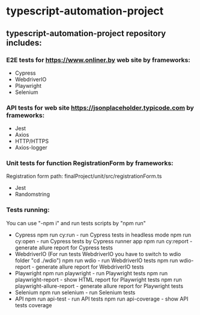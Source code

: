 # typescript-automation-project

## typescript-automation-project repository includes:

### E2E tests for https://www.onliner.by web site by frameworks:

- Cypress
- WebdriverIO
- Playwright
- Selenium

### API tests for web site https://jsonplaceholder.typicode.com by frameworks:

- Jest
- Axios
- HTTP/HTTPS
- Axios-logger

### Unit tests for function RegistrationForm by frameworks:

Registration form path: finalProject/unit/src/registrationForm.ts

- Jest
- Randomstring

### Tests running:

You can use "-npm i" and run tests scripts by "npm run"

- Cypress
  npm run cy:run - run Cypress tests in headless mode
  npm run cy:open - run Cypress tests by Cypress runner app
  npm run cy:report - generate allure report for Cypress tests
- WebdriverIO
  (For run tests WebdriverIO you have to switch to wdio folder "cd ./wdio")
  npm run wdio - run WebdriverIO tests
  npm run wdio-report - generate allure report for WebdriverIO tests
- Playwright
  npm run playwright - run Playwright tests
  npm run playwright-report - show HTML report for Playwright tests
  npm run playwright-allure-report - generate allure report for Playwright tests
- Selenium
  npm run selenium - run Selenium tests
- API
  npm run api-test - run API tests
  npm run api-coverage - show API tests coverage